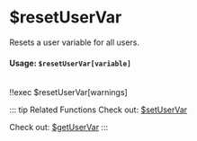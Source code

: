 # $resetUserVar
Resets a user variable for all users.

#### Usage: `$resetUserVar[variable]`
<br/>
<discord-messages>
	<discord-message :bot="false" role-color="#ffcc9a" author="Member">
		!!exec $resetUserVar[warnings]
	</discord-message>
</discord-messages>

::: tip Related Functions
Check out: [$setUserVar](../Variables/setUserVar.md)

Check out: [$getUserVar](../Variables/getUserVar.md)
:::
